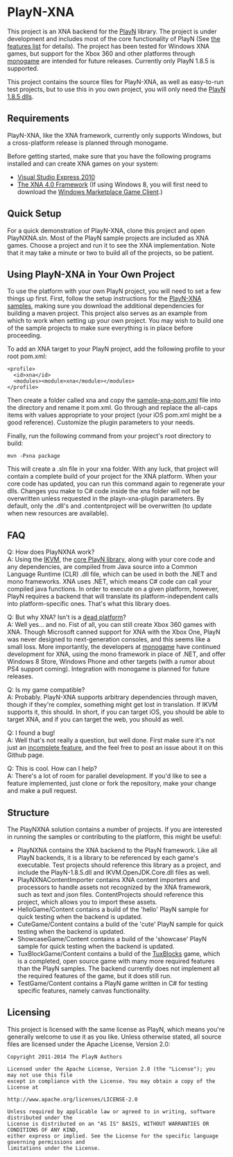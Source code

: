 PlayN-XNA
=========

This project is an XNA backend for the [PlayN](https://github.com/threerings/playn) library. The project is under development and includes most of the core functionality of PlayN (See [the features list](/Features.md) for details). The project has been tested for Windows XNA games, but support for the Xbox 360 and other platforms through [monogame](http://www.monogame.net/) are intended for future releases. Currently only PlayN 1.8.5 is supported.

This project contains the source files for PlayN-XNA, as well as easy-to-run test projects, but to use this in you own project, you will only need the [PlayN 1.8.5 dlls](https://github.com/thomaswp/playn-xna/raw/master/compiled/PlayN-1.8.5-dlls.zip).

Requirements
------------
PlayN-XNA, like the XNA framework, currently only supports Windows, but a cross-platform release is planned through monogame.

Before getting started, make sure that you have the following programs installed and can create XNA games on your system:
* [Visual Studio Express 2010](http://www.visualstudio.com/en-us/downloads#d-2010-express)
* [The XNA 4.0 Framework](http://www.microsoft.com/en-us/download/details.aspx?id=23714) (If using Windows 8, you will first need to download the [Windows Marketplace Game Client](http://www.xbox.com/en-US/LIVE/PC/DownloadClient).)

Quick Setup
-----------

For a quick demonstration of PlayN-XNA, clone this project and open PlayNXNA.sln. Most of the PlayN sample projects are included as XNA games. Choose a project and run it to see the XNA implementation. Note that it may take a minute or two to build all of the projects, so be patient.

Using PlayN-XNA in Your Own Project
-----------------------------------

To use the platform with your own PlayN project, you will need to set a few things up first. First, follow the setup instructions for the [PlayN-XNA samples](https://github.com/thomaswp/playn-xna-samples#setup), making sure you download the additional dependencies for building a maven project. This project also serves as an example from which to work when setting up your own project. You may wish to build one of the sample projects to make sure everything is in place before proceeding.

To add an XNA target to your PlayN project, add the following profile to your root pom.xml:

    <profile>
      <id>xna</id>
      <modules><module>xna</module></modules>
    </profile>
    
Then create a folder called xna and copy the [sample-xna-pom.xml](/sample-xna-pom.xml) file into the directory and rename it pom.xml. Go through and replace the all-caps items with values appropriate to your project (your iOS pom.xml might be a good reference). Customize the plugin parameters to your needs.

Finally, run the following command from your project's root directory to build:

    mvn -Pxna package
    
This will create a .sln file in your xna folder. With any luck, that project will contain a complete build of your project for the XNA platform. When your core code has updated, you can run this command again to regenerate your dlls. Changes you make to C# code inside the xna folder will not be overwritten unless requested in the playn-xna-plugin parameters. By default, only the .dll's and .contentproject will be overwritten (to update when new resources are available).

FAQ
---
Q: How does PlayNXNA work?  
A: Using the [IKVM](http://www.ikvm.net/), the [core PlayN library](https://github.com/threerings/playn/tree/master/core), along with your core code and any dependencies, are compiled from Java source into a Common Language Runtime (CLR) .dll file, which can be used in both the .NET and mono frameworks. XNA uses .NET, which means C# code can call your compiled java functions. In order to execute on a given platform, however, PlayN requires a backend that will translate its platform-independent calls into platform-specific ones. That's what this library does.

Q: But why XNA? Isn't is a [dead platform](http://www.wpcentral.com/xna-dead-long-live-xna)?  
A: Well yes... and no. Fist of all, you can still create Xbox 360 games with XNA. Though Microsoft canned support for XNA with the Xbox One, PlayN was never designed to next-generation consoles, and this seems like a small loss. More importantly, the developers at [monogame](http://www.monogame.net/) have continued development for XNA, using the mono framework in place of .NET, and offer Windows 8 Store, Windows Phone and other targets (with a rumor about PS4 support coming). Integration with monogame is planned for future releases.

Q: Is my game compatible?  
A: Probably. PlayN-XNA supports arbitrary dependencies through maven, though if they're complex, something might get lost in translation. If IKVM supports it, this should. In short, if you can target iOS, you should be able to target XNA, and if you can target the web, you should as well.

Q: I found a bug!  
A: Well that's not really a question, but well done. First make sure it's not just an [incomplete feature](/Features.md), and the feel free to post an issue about it on this Github page.

Q: This is cool. How can I help?  
A: There's a lot of room for parallel development. If you'd like to see a feature implemented, just clone or fork the repository, make your change and make a pull request.

Structure
---------

The PlayNXNA solution contains a number of projects. If you are interested in running the samples or contributing to the platform, this might be useful:
* PlayNXNA contains the XNA backend to the PlayN framework. Like all PlayN backends, it is a library to be referenced by each game's executable. Test projects should reference this library as a project, and include the PlayN-1.8.5.dll and IKVM.OpenJDK.Core.dll files as well.
* PlayNXNAContentImporter contains XNA content importers and processors to handle assets not recognized by the XNA framework, such as text and json files. ContentProjects should reference this project, which allows you to import these assets.
* HelloGame/Content contains a build of the 'hello' PlayN sample for quick testing when the backend is updated.
* CuteGame/Content contains a build of the 'cute' PlayN sample for quick testing when the backend is updated.
* ShowcaseGame/Content contains a build of the 'showcase' PlayN sample for quick testing when the backend is updated.
* TuxBlockGame/Content contains a build of the [TuxBlocks](https://github.com/thomaswp/tuxblocks) game, which is a completed, open source game with many more required features than the PlayN samples. The backend currently does not implement all the required features of the game, but it does still run.
* TestGame/Content contains a PlayN game written in C# for testing specific features, namely canvas functionality.

Licensing
---------

This project is licensed with the same license as PlayN, which means you're generally welcome to use it as you like. Unless otherwise stated, all source files are licensed under the Apache License, Version 2.0:

    Copyright 2011-2014 The PlayN Authors

    Licensed under the Apache License, Version 2.0 (the "License"); you may not use this file
    except in compliance with the License. You may obtain a copy of the License at

    http://www.apache.org/licenses/LICENSE-2.0

    Unless required by applicable law or agreed to in writing, software distributed under the
    License is distributed on an "AS IS" BASIS, WITHOUT WARRANTIES OR CONDITIONS OF ANY KIND,
    either express or implied. See the License for the specific language governing permissions and
    limitations under the License.
